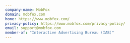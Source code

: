 ```yaml
---
company-name: MobFox
domain: mobfox.com
home: https://www.mobfox.com/
privacy-policy: https://www.mobfox.com/privacy-policy/
email: support@mobfox.com
member-of: "Interactive Advertising Bureau (IAB)"
---
```




